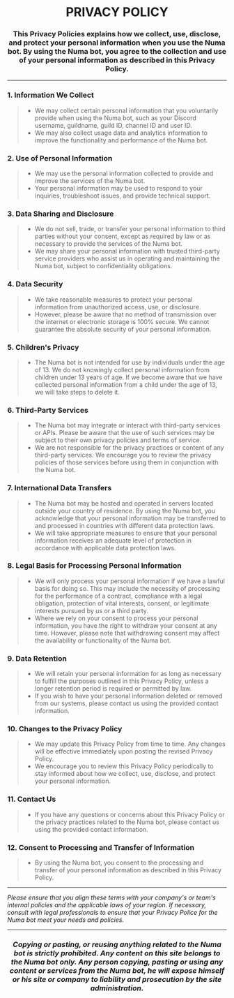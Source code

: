 <h1 align="center">PRIVACY POLICY</h1>

<h3 align="center">
  This Privacy Policies explains how we collect, use, disclose, and protect your personal information when you use the Numa bot. By using the Numa bot, you agree to the collection and use of your personal information as described in this Privacy Policy.
</h3>

------
### 1. Information We Collect
> - We may collect certain personal information that you voluntarily provide when using the Numa bot, such as your Discord username, guildname, guild ID, channel ID and user ID.
> - We may also collect usage data and analytics information to improve the functionality and performance of the Numa bot.

### 2. Use of Personal Information
> - We may use the personal information collected to provide and improve the services of the Numa bot.
> - Your personal information may be used to respond to your inquiries, troubleshoot issues, and provide technical support.

### 3. Data Sharing and Disclosure
> - We do not sell, trade, or transfer your personal information to third parties without your consent, except as required by law or as necessary to provide the services of the Numa bot.
> - We may share your personal information with trusted third-party service providers who assist us in operating and maintaining the Numa bot, subject to confidentiality obligations.

### 4. Data Security
> - We take reasonable measures to protect your personal information from unauthorized access, use, or disclosure.
> - However, please be aware that no method of transmission over the internet or electronic storage is 100% secure. We cannot guarantee the absolute security of your personal information.

### 5. Children's Privacy
> - The Numa bot is not intended for use by individuals under the age of 13. We do not knowingly collect personal information from children under 13 years of age. If we become aware that we have collected personal information from a child under the age of 13, we will take steps to delete it.

### 6. Third-Party Services
> - The Numa bot may integrate or interact with third-party services or APIs. Please be aware that the use of such services may be subject to their own privacy policies and terms of service.
> - We are not responsible for the privacy practices or content of any third-party services. We encourage you to review the privacy policies of those services before using them in conjunction with the Numa bot.

### 7. International Data Transfers
> - The Numa bot may be hosted and operated in servers located outside your country of residence. By using the Numa bot, you acknowledge that your personal information may be transferred to and processed in countries with different data protection laws.
> - We will take appropriate measures to ensure that your personal information receives an adequate level of protection in accordance with applicable data protection laws.

### 8. Legal Basis for Processing Personal Information
> - We will only process your personal information if we have a lawful basis for doing so. This may include the necessity of processing for the performance of a contract, compliance with a legal obligation, protection of vital interests, consent, or legitimate interests pursued by us or a third party.
> - Where we rely on your consent to process your personal information, you have the right to withdraw your consent at any time. However, please note that withdrawing consent may affect the availability or functionality of the Numa bot.

### 9. Data Retention
> - We will retain your personal information for as long as necessary to fulfill the purposes outlined in this Privacy Policy, unless a longer retention period is required or permitted by law.
> - If you wish to have your personal information deleted or removed from our systems, please contact us using the provided contact information.

### 10. Changes to the Privacy Policy
> - We may update this Privacy Policy from time to time. Any changes will be effective immediately upon posting the revised Privacy Policy.
> - We encourage you to review this Privacy Policy periodically to stay informed about how we collect, use, disclose, and protect your personal information.

### 11. Contact Us
> - If you have any questions or concerns about this Privacy Policy or the privacy practices related to the Numa bot, please contact us using the provided contact information.

### 12. Consent to Processing and Transfer of Information
> - By using the Numa bot, you consent to the processing and transfer of your personal information as described in this Privacy Policy.

------
<i>Please ensure that you align these terms with your company's or team's internal policies and the applicable laws of your region. If necessary, consult with legal professionals to ensure that your Privacy Police for the Numa bot meet your needs and policies.</i>

------
<h3 align="center"><i>Copying or pasting, or reusing anything related to the Numa bot is strictly prohibited. Any content on this site belongs to the Numa bot only. Any person copying, pasting or using any content or services from the Numa bot, he will expose himself or his site or company to liability and prosecution by the site administration.
</i></h3>
